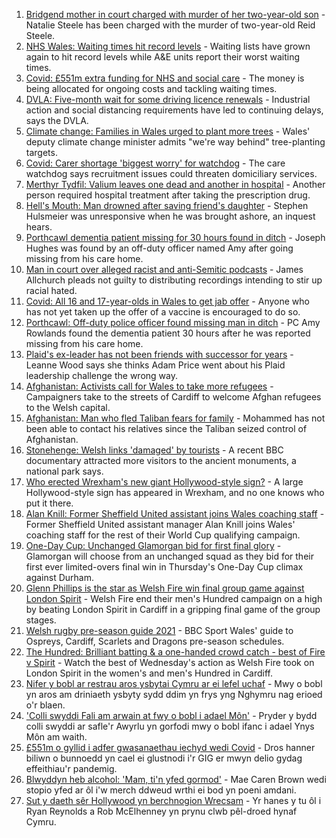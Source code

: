 1. [Bridgend mother in court charged with murder of her two-year-old son](https://www.bbc.co.uk/news/uk-wales-58260646) - Natalie Steele has been charged with the murder of two-year-old Reid Steele.
2. [NHS Wales: Waiting times hit record levels](https://www.bbc.co.uk/news/uk-wales-58267774) - Waiting lists have grown again to hit record levels while A&E units report their worst waiting times.
3. [Covid: £551m extra funding for NHS and social care](https://www.bbc.co.uk/news/uk-wales-58259638) - The money is being allocated for ongoing costs and tackling waiting times.
4. [DVLA: Five-month wait for some driving licence renewals](https://www.bbc.co.uk/news/uk-wales-58266532) - Industrial action and social distancing requirements have led to continuing delays, says the DVLA.
5. [Climate change: Families in Wales urged to plant more trees](https://www.bbc.co.uk/news/uk-wales-58259637) - Wales' deputy climate change minister admits "we're way behind" tree-planting targets.
6. [Covid: Carer shortage 'biggest worry' for watchdog](https://www.bbc.co.uk/news/uk-wales-58259636) - The care watchdog says recruitment issues could threaten domiciliary services.
7. [Merthyr Tydfil: Valium leaves one dead and another in hospital](https://www.bbc.co.uk/news/uk-wales-58262827) - Another person required hospital treatment after taking the prescription drug.
8. [Hell's Mouth: Man drowned after saving friend's daughter](https://www.bbc.co.uk/news/uk-wales-58263956) - Stephen Hulsmeier was unresponsive when he was brought ashore, an inquest hears.
9. [Porthcawl dementia patient missing for 30 hours found in ditch](https://www.bbc.co.uk/news/uk-wales-58254835) - Joseph Hughes was found by an off-duty officer named Amy after going missing from his care home.
10. [Man in court over alleged racist and anti-Semitic podcasts](https://www.bbc.co.uk/news/uk-wales-58259556) - James Allchurch pleads not guilty to distributing recordings intending to stir up racial hated.
11. [Covid: All 16 and 17-year-olds in Wales to get jab offer](https://www.bbc.co.uk/news/uk-wales-58256533) - Anyone who has not yet taken up the offer of a vaccine is encouraged to do so.
12. [Porthcawl: Off-duty police officer found missing man in ditch](https://www.bbc.co.uk/news/uk-wales-58262831) - PC Amy Rowlands found the dementia patient 30 hours after he was reported missing from his care home.
13. [Plaid's ex-leader has not been friends with successor for years](https://www.bbc.co.uk/news/uk-wales-politics-58259557) - Leanne Wood says she thinks Adam Price went about his Plaid leadership challenge the wrong way.
14. [Afghanistan: Activists call for Wales to take more refugees](https://www.bbc.co.uk/news/uk-wales-58263960) - Campaigners take to the streets of Cardiff to welcome Afghan refugees to the Welsh capital.
15. [Afghanistan: Man who fled Taliban fears for family](https://www.bbc.co.uk/news/uk-wales-58248562) - Mohammed has not been able to contact his relatives since the Taliban seized control of Afghanistan.
16. [Stonehenge: Welsh links 'damaged' by tourists](https://www.bbc.co.uk/news/uk-wales-58250138) - A recent BBC documentary attracted more visitors to the ancient monuments, a national park says.
17. [Who erected Wrexham's new giant Hollywood-style sign?](https://www.bbc.co.uk/news/uk-wales-58248494) - A large Hollywood-style sign has appeared in Wrexham, and no one knows who put it there.
18. [Alan Knill: Former Sheffield United assistant joins Wales coaching staff](https://www.bbc.co.uk/sport/football/58268793) - Former Sheffield United assistant manager Alan Knill joins Wales' coaching staff for the rest of their World Cup qualifying campaign.
19. [One-Day Cup: Unchanged Glamorgan bid for first final glory](https://www.bbc.co.uk/sport/cricket/58260614) - Glamorgan will choose from an unchanged squad as they bid for their first ever limited-overs final win in Thursday's One-Day Cup climax against Durham.
20. [Glenn Phillips is the star as Welsh Fire win final group game against London Spirit](https://www.bbc.co.uk/sport/cricket/58259480) - Welsh Fire end their men's Hundred campaign on a high by beating London Spirit in Cardiff in a gripping final game of the group stages.
21. [Welsh rugby pre-season guide 2021](https://www.bbc.co.uk/sport/rugby-union/58244328) - BBC Sport Wales' guide to Ospreys, Cardiff, Scarlets and Dragons pre-season schedules.
22. [The Hundred: Brilliant batting & a one-handed crowd catch - best of Fire v Spirit](https://www.bbc.co.uk/sport/av/cricket/58264160) - Watch the best of Wednesday's action as Welsh Fire took on London Spirit in the women's and men's Hundred in Cardiff.
23. [Nifer y bobl ar restrau aros ysbytai Cymru ar ei lefel uchaf](https://www.bbc.co.uk/newyddion/58268281) - Mwy o bobl yn aros am driniaeth ysbyty sydd ddim yn frys yng Nghymru nag erioed o'r blaen.
24. ['Colli swyddi Fali am arwain at fwy o bobl i adael Môn'](https://www.bbc.co.uk/newyddion/58262456) - Pryder y bydd colli swyddi ar safle'r Awyrlu yn gorfodi mwy o bobl ifanc i adael Ynys Môn am waith.
25. [£551m o gyllid i adfer gwasanaethau iechyd wedi Covid](https://www.bbc.co.uk/newyddion/58260765) - Dros hanner biliwn o bunnoedd yn cael ei glustnodi i'r GIG er mwyn delio gydag effeithiau'r pandemig.
26. [Blwyddyn heb alcohol: 'Mam, ti'n yfed gormod'](https://www.bbc.co.uk/newyddion/58147057) - Mae Caren Brown wedi stopio yfed ar ôl i'w merch ddweud wrthi ei bod yn poeni amdani.
27. [Sut y daeth sêr Hollywood yn berchnogion Wrecsam](https://www.bbc.co.uk/newyddion/58186778) - Yr hanes y tu ôl i Ryan Reynolds a Rob McElhenney yn prynu clwb pêl-droed hynaf Cymru.
